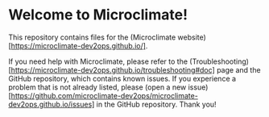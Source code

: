 # Welcome to Microclimate!

This repository contains files for the (Microclimate website)[https://microclimate-dev2ops.github.io/].

If you need help with Microclimate, please refer to the (Troubleshooting)[https://microclimate-dev2ops.github.io/troubleshooting#doc] page and the GitHub repository, which contains known issues. If you experience a problem that is not already listed, please (open a new issue)[https://github.com/microclimate-dev2ops/microclimate-dev2ops.github.io/issues] in the GitHub repository. Thank you!
